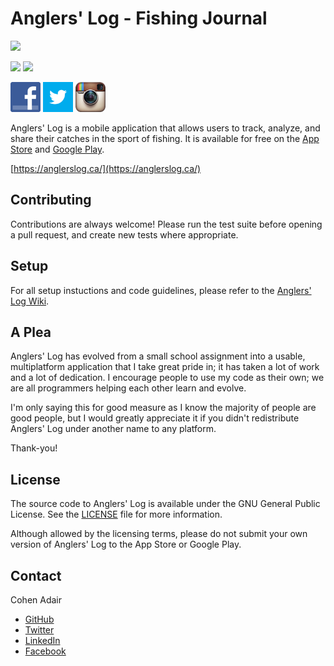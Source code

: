 # Anglers' Log - Fishing Journal

<img src="https://github.com/cohenadair/anglers-log/blob/master/img/icon.png" height="150">

<a href="https://itunes.apple.com/ca/app/anglers-log-fishing-journal/id959989008"><img src="http://linkmaker.itunes.apple.com/images/badges/en-us/badge_appstore-lrg.svg" height="48"></a>
<a href="https://play.google.com/store/apps/details?id=com.cohenadair.anglerslog"><img src="https://play.google.com/intl/en_us/badges/images/badge_new.png" height="48"></a>

<a href="https://www.facebook.com/anglerslog/"><img src="https://github.com/cohenadair/cohenadair.github.io/blob/master/img/facebook.png" height="48"></a>
<a href="https://twitter.com/anglerslog"><img src="https://github.com/cohenadair/cohenadair.github.io/blob/master/img/twitter.png" height="48"></a>
<a href="https://www.instagram.com/anglerslog/"><img src="https://github.com/cohenadair/cohenadair.github.io/blob/master/img/instagram.png" height="48"></a>

Anglers' Log is a mobile application that allows users to track, analyze, and share their catches in the sport of fishing.  It is available for free on the [App Store](https://itunes.apple.com/ca/app/anglers-log-fishing-journal/id959989008) and [Google Play](https://play.google.com/store/apps/details?id=com.cohenadair.anglerslog).

[https://anglerslog.ca/](https://anglerslog.ca/)

## Contributing

Contributions are always welcome! Please run the test suite before opening a pull request, and create new tests where appropriate.

## Setup

For all setup instuctions and code guidelines, please refer to the [Anglers' Log Wiki](https://github.com/cohenadair/anglers-log/wiki).

## A Plea

Anglers' Log has evolved from a small school assignment into a usable, multiplatform application that I take great pride in; it has taken a lot of work and a lot of dedication. I encourage people to use my code as their own; we are all programmers helping each other learn and evolve. 

I'm only saying this for good measure as I know the majority of people are good people, but I would greatly appreciate it if you didn't redistribute Anglers' Log under another name to any platform.

Thank-you!


## License

The source code to Anglers' Log is available under the GNU General Public License. See the [LICENSE](https://github.com/cohenadair/anglers-log/blob/master/LICENCE) file for more information.

Although allowed by the licensing terms, please do not submit your own version of Anglers' Log to the App Store or Google Play.


## Contact

Cohen Adair

* [GitHub](https://github.com/cohenadair)
* [Twitter](http://twitter.com/cohenadair)
* [LinkedIn](https://ca.linkedin.com/in/cohenadair)
* [Facebook](https://www.facebook.com/cohen.adair)

